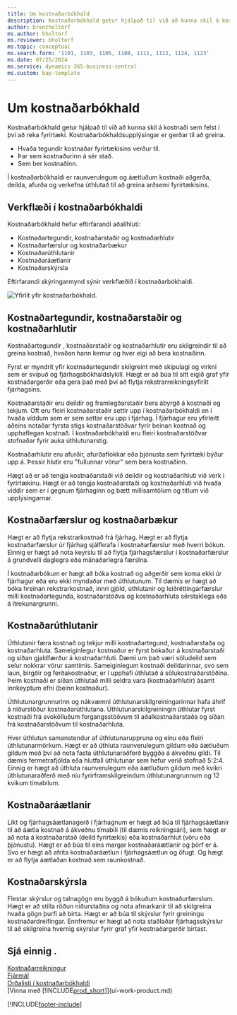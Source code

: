 ```yaml
---
title: Um kostnaðarbókhald
description: Kostnaðarbókhald getur hjálpað til við að kunna skil á kostnaði sem felst í því að reka fyrirtæki. Kostnaðarbókhaldsupplýsingar eru hannaðar til að greina ýmis málefni.
author: brentholtorf
ms.author: bholtorf
ms.reviewer: bholtorf
ms.topic: conceptual
ms.search.form: '1101, 1103, 1105, 1108, 1111, 1112, 1124, 1123'
ms.date: 07/25/2024
ms.service: dynamics-365-business-central
ms.custom: bap-template
---
```


# <a name="about-cost-accounting"></a>Um kostnaðarbókhald

Kostnaðarbókhald getur hjálpað til við að kunna skil á kostnaði sem felst í því að reka fyrirtæki. Kostnaðarbókhaldsupplýsingar er gerðar til að greina.  

- Hvaða tegundir kostnaðar fyrirtækisins verður til.  
- Þar sem kostnaðurinn á sér stað.
- Sem ber kostnaðinn.

Í kostnaðarbókhaldi er raunverulegum og áætluðum kostnaði aðgerða, deilda, afurða og verkefna úthlutað til að greina arðsemi fyrirtækisins.  

## <a name="workflow-in-cost-accounting"></a>Verkflæði í kostnaðarbókhaldi

Kostnaðarbókhald hefur eftirfarandi aðalíhluti:  

- Kostnaðartegundir, kostnaðarstaðir og kostnaðarhlutir  
- Kostnaðarfærslur og kostnaðarbækur  
- Kostnaðarúthlutanir  
- Kostnaðaráætlanir
- Kostnaðarskýrsla  

Eftirfarandi skýringarmynd sýnir verkflæðið í kostnaðarbókhaldi.  

![Yfirlit yfir kostnaðarbókhald.](media/costaccountingoverview.png "CostAccountingOverview")  

## <a name="cost-types-cost-centers-and-cost-objects"></a>Kostnaðartegundir, kostnaðarstaðir og kostnaðarhlutir

Kostnaðartegundir , kostnaðarstaðir og kostnaðarhlutir eru skilgreindir til að greina kostnað, hvaðan hann kemur og hver eigi að bera kostnaðinn.  

Fyrst er myndrit yfir kostnaðartegundir skilgreint með skipulagi og virkni sem er svipuð og fjárhagsbókhaldslykill. Hægt er að búa til sitt eigið graf yfir kostnaðargerðir eða gera það með því að flytja rekstrarreikningsyfirlit fjárhagsins.  

Kostnaðarstaðir eru deildir og framlegðarstaðir bera ábyrgð á kostnaði og tekjum. Oft eru fleiri kostnaðarstaðir settir upp í kostnaðarbókhaldi en í hvaða víddum sem er sem settar eru upp í fjárhag. Í fjárhagur eru yfirleitt aðeins notaðar fyrsta stigs kostnaðarstöðvar fyrir beinan kostnað og upphaflegan kostnað. Í kostnaðarbókhaldi eru fleiri kostnaðarstöðvar stofnaðar fyrir auka úthlutunarstig.  

Kostnaðarhlutir eru afurðir, afurðaflokkar eða þjónusta sem fyrirtæki býður upp á. Þessir hlutir eru "fullunnar vörur" sem bera kostnaðinn.  

Hægt að er að tengja kostnaðarstaði við deildir og kostnaðaríhluti við verk í fyrirtækinu. Hægt er að tengja kostnaðarstaði og kostnaðarhluti við hvaða víddir sem er í gegnum fjárhaginn og bætt millisamtölum og titlum við upplýsingarnar.  

## <a name="cost-entries-and-cost-journals"></a>Kostnaðarfærslur og kostnaðarbækur

Hægt er að flytja rekstrarkostnað frá fjárhag. Hægt er að flytja kostnaðarfærslur úr fjárhag sjálfkrafa í kostnaðarfærslur með hverri bókun. Einnig er hægt að nota keyrslu til að flytja fjárhagsfærslur í kostnaðarfærslur á grundvelli daglegra eða mánaðarlegra færslna.  

Í kostnaðarbókum er hægt að bóka kostnað og aðgerðir sem koma ekki úr fjárhagur eða eru ekki myndaðar með úthlutunum. Til dæmis er hægt að bóka hreinan rekstrarkostnað, innri gjöld, úthlutanir og leiðréttingarfærslur milli kostnaðartegunda, kostnaðarstöðva og kostnaðarhluta sérstaklega eða á ítrekunargrunni.  

## <a name="cost-allocations"></a>Kostnaðarúthlutanir

Úthlutanir færa kostnað og tekjur milli kostnaðartegund, kostnaðarstaða og kostnaðarhluta. Sameiginlegur kostnaður er fyrst bókaður á kostnaðarstaði og síðan gjaldfærður á kostnaðarhluti. Dæmi um það væri söludeild sem selur nokkrar vörur samtímis. Sameiginlegum kostnaði deildarinnar, svo sem laun, birgðir og ferðakostnaður, er í upphafi úthlutað á sölukostnaðarstöðina. Þeim kostnaði er síðan úthlutað milli seldra vara (kostnaðarhlutir) ásamt innkeyptum efni (beinn kostnaður).

Úthlutunargrunnurinn og nákvæmni úthlutunarskilgreiningarinnar hafa áhrif á niðurstöður kostnaðarúthlutana. Úthlutunarskilgreiningin úthlutar fyrst kostnaði frá svokölluðum forgangsstöðvum til aðalkostnaðarstaða og síðan frá kostnaðarstöðvum til kostnaðarhluta.  

Hver úthlutun samanstendur af úthlutunaruppruna og einu eða fleiri úthlutunarmörkum. Hægt er að úthluta raunverulegum gildum eða áætluðum gildum með því að nota fasta úthlutunaraðferð byggða á ákveðnu gildi. Til dæmis fermetrafjölda eða hlutfall úthlutunar sem hefur verið stofnað 5:2:4. Einnig er hægt að úthluta raunverulegum eða áætluðum gildum með kvikri úthlutunaraðferð með níu fyrirframskilgreindum úthlutunargrunnum og 12 kvikum tímabilum.  

## <a name="cost-budgets"></a>Kostnaðaráætlanir

Líkt og fjárhagsáætlanagerð í fjárhagnum er hægt að búa til fjárhagsáætlanir til að áætla kostnað á ákveðnu tímabili (til dæmis reikningsári), sem hægt er að nota á kostnaðarstað (deild fyrirtækis) eða kostnaðarhlut (vöru eða þjónustu). Hægt er að búa til eins margar kostnaðaráætlanir og þörf er á. Svo er hægt að afrita kostnaðaráætlun í fjárhagsáætlun og öfugt. Og hægt er að flytja áætlaðan kostnað sem raunkostnað.

## <a name="cost-reporting"></a>Kostnaðarskýrsla

Flestar skýrslur og talnagögn eru byggð á bókuðum kostnaðurfærslum. Hægt er að stilla röðun niðurstaðna og nota afmarkanir til að skilgreina hvaða gögn þurfi að birta. Hægt er að búa til skýrslur fyrir greiningu kostnaðardreifingar. Ennfremur er hægt að nota staðlaðar fjárhagsskýrslur til að skilgreina hvernig skýrslur fyrir graf yfir kostnaðargerðir birtast.  

## <a name="see-also"></a>Sjá einnig .

[Kostnaðarreikningur](finance-manage-cost-accounting.md)  
[Fjármál](finance.md)  
[Orðalisti í kostnaðarbókhaldi](finance-terminology-in-cost-accounting.md)  
[Vinna með [!INCLUDE[prod_short](includes/prod_short.md)]](ui-work-product.md)

[!INCLUDE[footer-include](includes/footer-banner.md)]
